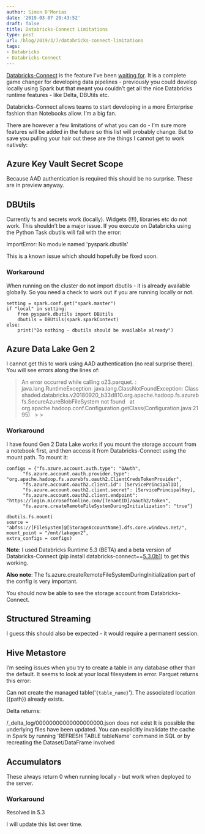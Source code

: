 ```yaml
---
author: Simon D'Morias
date: '2019-03-07 20:43:52'
draft: false
title: Databricks-Connect Limitations
type: post
url: /blog/2019/3/7/databricks-connect-limitations
tags:
- Databricks
- Databricks-Connect
---
```


[Databricks-Connect](https://pypi.org/project/databricks-connect/) is the feature I’ve been [waiting for](/blog/2019/3/7/databricks-connect-finally). It is a complete game changer for developing data pipelines - previously you could develop locally using Spark but that meant you couldn’t get all the nice Databricks runtime features - like Delta, DBUtils etc.

Databricks-Connect allows teams to start developing in a more Enterprise fashion than Notebooks allow. I’m a big fan.

There are however a few limitations of what you can do - I’m sure more features will be added in the future so this list will probably change. But to save you pulling your hair out these are the things I cannot get to work natively:

## Azure Key Vault Secret Scope 

Because AAD authentication is required this should be no surprise. These are in preview anyway.

## DBUtils

Currently fs and secrets work (locally). Widgets (!!!), libraries etc do not work. This shouldn’t be a major issue. If you execute on Databricks using the Python Task dbutils will fail with the error:

ImportError: No module named 'pyspark.dbutils'

This is a known issue which should hopefully be fixed soon. 

### Workaround

When running on the cluster do not import dbutils - it is already available globally. So you need a check to work out if you are running locally or not. 
    
```
setting = spark.conf.get("spark.master")
if "local" in setting:
    from pyspark.dbutils import DBUtils
    dbutils = DBUtils(spark.sparkContext)
else:
    print("Do nothing - dbutils should be available already")
```
## Azure Data Lake Gen 2

I cannot get this to work using AAD authentication (no real surprise there). You will see errors along the lines of:

<blockquote>An error occurred while calling o23.parquet. : java.lang.RuntimeException: java.lang.ClassNotFoundException: Class shaded.databricks.v20180920_b33d810.org.apache.hadoop.fs.azurebfs.SecureAzureBlobFileSystem not found   at org.apache.hadoop.conf.Configuration.getClass(Configuration.java:2195)       
> 
> </blockquote>

### Workaround

I have found Gen 2 Data Lake works if you mount the storage account from a notebook first, and then access it from Databricks-Connect using the mount path. To mount it:
    
 ```
configs = {"fs.azure.account.auth.type": "OAuth",
       "fs.azure.account.oauth.provider.type": "org.apache.hadoop.fs.azurebfs.oauth2.ClientCredsTokenProvider",
       "fs.azure.account.oauth2.client.id": [ServicePrincipalID],
       "fs.azure.account.oauth2.client.secret": [ServicePrincipalKey],
       "fs.azure.account.oauth2.client.endpoint": "https://login.microsoftonline.com/[TenantID]/oauth2/token",
       "fs.azure.createRemoteFileSystemDuringInitialization": "true"}

dbutils.fs.mount(
source = "abfss://[FileSystem]@[StorageAccountName].dfs.core.windows.net/",
mount_point = "/mnt/lakegen2",
extra_configs = configs)
```

**Note**: I used Databricks Runtime 5.3 (BETA) and a beta version of Databricks-Connect  (pip install databricks-connect==[5.3.0b1](https://pypi.org/project/databricks-connect/5.3.0b1/)) to get this working.

**Also note**: The fs.azure.createRemoteFileSystemDuringInitialization part of the config is very important.

You should now be able to see the storage account from Databricks-Connect.

## Structured Streaming

I guess this should also be expected - it would require a permanent session.

## Hive Metastore

I’m seeing issues when you try to create a table in any database other than the default. It seems to look at your local filesystem in error. Parquet returns this error:

Can not create the managed table('`{table_name}`'). The associated location ({path}) already exists.

Delta returns:

/_delta_log/00000000000000000000.json does not exist It is possible the underlying files have been updated. You can explicitly invalidate the cache in Spark by running 'REFRESH TABLE tableName' command in SQL or by recreating the Dataset/DataFrame involved

## Accumulators

These always return 0 when running locally - but work when deployed to the server.

### Workaround

Resolved in 5.3

I will update this list over time.
